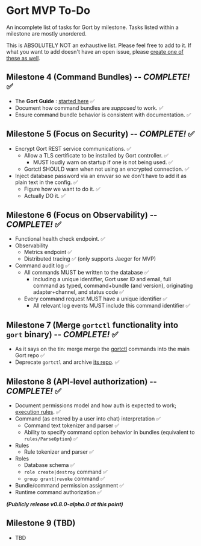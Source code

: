 # Gort MVP To-Do

An incomplete list of tasks for Gort by milestone. Tasks listed within a milestone are mostly unordered.

This is ABSOLUTELY NOT an exhaustive list. Please feel free to add to it. If what you want to add doesn't have an open issue, please [create one of these as well](https://github.com/getgort/gort/issues).

## Milestone 4 (Command Bundles) -- _COMPLETE!_ ✅

- The **Gort Guide** : [started here](https://getgort.github.io/gort-guide/bundles.html) ✅
- Document how command bundles are _supposed_ to work. ✅
- Ensure command bundle behavior is consistent with documentation. ✅

## Milestone 5 (Focus on Security) -- _COMPLETE!_ ✅

- Encrypt Gort REST service communications. ✅
  - Allow a TLS certificate to be installed by Gort controller. ✅
    - MUST loudly warn on startup if one is not being used. ✅
  - Gortctl SHOULD warn when not using an encrypted connection. ✅
- Inject database password via an envvar so we don't have to add it as plain text in the config. ✅
  - Figure how we want to do it. ✅
  - Actually DO it. ✅

## Milestone 6 (Focus on Observability) -- _COMPLETE!_ ✅

- Functional health check endpoint. ✅
- Observability
  - Metrics endpoint ✅
  - Distributed tracing ✅ (only supports Jaeger for MVP)
- Command audit log ✅
  - All commands MUST be written to the database ✅
    - Including a unique identifier, Gort user ID and email, full command as typed, command+bundle (and version), originating adapter+channel, and status code ✅
  - Every command request MUST have a unique identifier ✅
    - All relevant log events MUST include this command identifier ✅

## Milestone 7 (Merge `gortctl` functionality into `gort` binary) -- _COMPLETE!_ ✅

- As it says on the tin: merge merge the [gortctl](https://github.com/getgort/gortctl) commands into the main Gort repo ✅
- Deprecate `gortctl` and archive [its repo](https://github.com/getgort/gortctl). ✅

## Milestone 8 (API-level authorization) -- _COMPLETE!_ ✅

- Document permissions model and how auth is expected to work; [execution rules](https://web.archive.org/web/20191130061912/http://book.cog.bot/sections/command_execution_rules.html). ✅
- Command (as entered by a user into chat) interpretation ✅
  - Command text tokenizer and parser ✅
  - Ability to specify command option behavior in bundles (equivalent to `rules/ParseOption`) ✅
- Rules
  - Rule tokenizer and parser ✅
- Roles
  - Database schema ✅
  - `role create|destroy` command ✅
  - `group grant|revoke` command ✅
- Bundle/command permission assignment ✅
- Runtime command authorization ✅

**_(Publicly release v0.8.0-alpha.0 at this point)_**

## Milestone 9 (TBD)

- TBD

